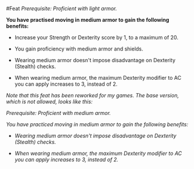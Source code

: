 #Feat
*Prerequisite: Proficient with light armor.*

**You have practised moving in medium armor to gain the following benefits:**

* Increase your Strength or Dexterity score by 1, to a maximum of 20.

* You gain proficiency with medium armor and shields.

* Wearing medium armor doesn't impose disadvantage on Dexterity (Stealth) checks.

* When wearing medium armor, the maximum Dexterity modifier to AC you can apply increases to 3, instead of 2.

*Note that this feat has been reworked for my games. The base version, which is not allowed, looks like this:*

*Prerequisite: Proficient with medium armor.*

*You have practiced moving in medium armor to gain the following benefits:*

* *Wearing medium armor doesn't impose disadvantage on Dexterity (Stealth) checks.*

* *When wearing medium armor, the maximum Dexterity modifier to AC you can apply increases to 3, instead of 2.*